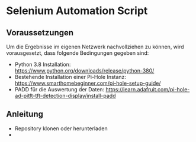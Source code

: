 # Selenium Automation Script


## Voraussetzungen

Um die Ergebnisse im eigenen Netzwerk nachvollziehen zu können, wird vorausgesetzt, dass folgende Bedingungen gegeben sind:

- Python 3.8 Installation: https://www.python.org/downloads/release/python-380/
- Bestehende Installation einer Pi-Hole Instanz: https://www.smarthomebeginner.com/pi-hole-setup-guide/
- PADD für die Auswertung der Daten: https://learn.adafruit.com/pi-hole-ad-pitft-tft-detection-display/install-padd

## Anleitung

- Repository klonen oder herunterladen
- 
